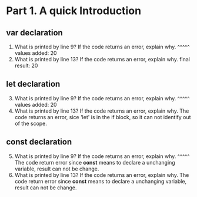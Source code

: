 # Part 1. A quick Introduction
## var declaration
   1. What is printed by line 9? If the code returns an error, explain why. ^^^^^
     values added: 20
   2. What is printed by line 13? If the code returns an error, explain why. 
     final result: 20
## let declaration
   3. What is printed by line 9? If the code returns an error, explain why. ^^^^^
      values added: 20
   4. What is printed by line 13? If the code returns an error, explain why. 
      The code returns an error, sice 'let' is in the if block, so it can not identify
      out of the scope.
## const declaration
   5. What is printed by line 9? If the code returns an error, explain why. ^^^^^
      The code return error since **const** means to declare a unchanging variable, result can not be change.
   6. What is printed by line 13? If the code returns an error, explain why. 
      The code return error since **const** means to declare a unchanging variable, result can not be change.